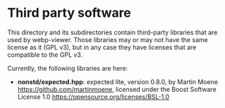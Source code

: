 # Third party software

This directory and its subdirectories contain third-party libraries that are
used by webp-viewer. Those libraries may or may not have the same license as it
(GPL v3), but in any case they have licenses that are compatible to the
GPL v3.

Currently, the following libraries are here:

* **nonstd/expected.hpp**: expected lite, version 0.8.0,
  by Martin Moene <https://github.com/martinmoene>,
  licensed under the Boost Software License 1.0
  <https://opensource.org/licenses/BSL-1.0>
